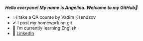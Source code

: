 ***Hello everyone! My name is Angelina. Welcome to my GitHub👋***
+ ✨I take a QA course by Vadim Ksendzov
+ ✔ I post my homework on git
+ 🌱 I’m currently learning English
+ 🧷 [LinkedIn](https://www.linkedin.com/in/%D0%B0%D0%BD%D0%B3%D0%B5%D0%BB%D0%B8%D0%BD%D0%B0-%D0%B3%D1%80%D0%B8%D0%B1-30200664/) 

